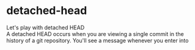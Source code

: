 # detached-head
Let's play with detached HEAD <br/>
A detached HEAD occurs when you are viewing a single commit in the history of a git repository. You'll see a message whenever you enter into
